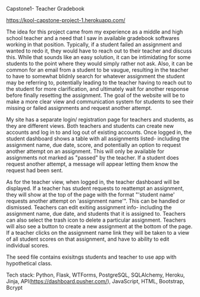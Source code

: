 Capstone1- Teacher Gradebook

https://kool-capstone-project-1.herokuapp.com/


The idea for this project came from my experience as a middle and high school teacher and a need that I saw in available gradebook softwares working in that position. Typically, if a student failed an assignment and wanted to redo it, they would have to reach out to their teacher and discuss this. While that sounds like an easy solution, it can be intimidating for some students to the point where they would simply rather not ask. Also, it can be common for an email from a student to be vaugue, resulting in the teacher to have to somewhat blidnly search for whatever assignment the student may be referring to, potentially leading to the teacher having to reach out to the student for more clarification, and ultimately wait for another response before finally resetting the assignment. The goal of the website will be to make a more clear view and communication system for students to see their missing or failed assignments and request another attempt. 

My site has a separate login/ registration page for teachers and students, as they are different views. Both teachers and students can create new accounts and log in to and log out of existing accounts. Once logged in, the student dashboard shows a table with all assignments listed- including the assignment name, due date, score, and potentially an option to request another attempt on an assignment. This will only be available for assignments not marked as "passed" by the teacher. If a student does request another attempt, a message will appear letting them know the request had been sent. 

As for the teacher view, when logged in, the teacher dashboard will be displayed. If a teacher has student requests to reattempt an assignment, they will show at the top of the page with the format "'student name' requests another attempt on 'assignment name'". This can be handled or dismissed. Teachers can edit exiting assignment info- including the assignment name, due date, and students that it is assigned to. Teachers can also select the trash icon to delete a particular assignment. Teachers will also see a button to create a new assignment at the bottom of the page. If a teacher clicks on the assignment name link they will be taken to a view of all student scores on that assignment, and have to ability to edit individual scores.

The seed file contains exisitngs students and teacher to use app with hypothetical class. 


Tech stack: Python, Flask, WTForms, PostgreSQL, SQLAlchemy, Heroku, Jinja, API(https://dashboard.pusher.com/), JavaScript, HTML, Bootstrap, Bcrypt

